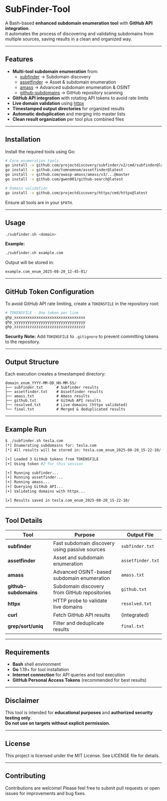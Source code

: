# SubFinder-Tool

A Bash-based **enhanced subdomain enumeration tool** with **GitHub API integration**.  
It automates the process of discovering and validating subdomains from multiple sources, saving results in a clean and organized way.

---

## Features

- **Multi-tool subdomain enumeration** from:
  - [subfinder](https://github.com/projectdiscovery/subfinder) → Subdomain discovery
  - [assetfinder](https://github.com/tomnomnom/assetfinder) → Asset & subdomain enumeration
  - [amass](https://github.com/OWASP/Amass) → Advanced subdomain enumeration & OSINT
  - [github-subdomains](https://github.com/gwen001/github-search) → GitHub repository scanning
- **GitHub API integration** with rotating API tokens to avoid rate limits
- **Live domain validation** using [httpx](https://github.com/projectdiscovery/httpx)
- **Timestamped output directories** for organized results
- **Automatic deduplication** and merging into master lists
- **Clean result organization** per tool plus combined files

---

## Installation

Install the required tools using Go:

```bash
# Core enumeration tools
go install -v github.com/projectdiscovery/subfinder/v2/cmd/subfinder@latest
go install -v github.com/tomnomnom/assetfinder@latest
go install -v github.com/owasp-amass/amass/v3/...@master
go install -v github.com/gwen001/github-search@latest

# Domain validation
go install -v github.com/projectdiscovery/httpx/cmd/httpx@latest
```

Ensure all tools are in your `$PATH`.

---

## Usage

```bash
./subfinder.sh <domain>
```

**Example:**
```bash
./subfinder.sh example.com
```

Output will be stored in:
```
example.com_enum_2025-08-20_12-45-01/
```

---

## GitHub Token Configuration

To avoid GitHub API rate limiting, create a `TOKENSFILE` in the repository root:

```bash
# TOKENSFILE - One token per line
ghp_xxxxxxxxxxxxxxxxxxxxxxxxxxxxxxxx
ghp_yyyyyyyyyyyyyyyyyyyyyyyyyyyyyyyy
ghp_zzzzzzzzzzzzzzzzzzzzzzzzzzzzzzzz
```

**Security Note:** Add `TOKENSFILE` to `.gitignore` to prevent committing tokens to the repository.

---

## Output Structure

Each execution creates a timestamped directory:

```
domain_enum_YYYY-MM-DD_HH-MM-SS/
├── subfinder.txt      # Subfinder results
├── assetfinder.txt    # Assetfinder results
├── amass.txt          # Amass results
├── github.txt         # GitHub API results
├── resolved.txt       # Live domains (httpx validated)
└── final.txt          # Merged & deduplicated results
```

---

## Example Run

```bash
$ ./subfinder.sh tesla.com
[*] Enumerating subdomains for: tesla.com
[*] All results will be stored in: tesla.com_enum_2025-08-20_15-22-10/

[+] Loaded 3 GitHub tokens from TOKENSFILE
[+] Using token #2 for this session

[+] Running subfinder...
[+] Running assetfinder...
[+] Running amass...
[+] Querying GitHub API...
[+] Validating domains with httpx...

[✔] Results saved in tesla.com_enum_2025-08-20_15-22-10/
```

---

## Tool Details

| Tool | Purpose | Output File |
|------|---------|-------------|
| **subfinder** | Fast subdomain discovery using passive sources | `subfinder.txt` |
| **assetfinder** | Asset and subdomain enumeration | `assetfinder.txt` |
| **amass** | Advanced OSINT-based subdomain enumeration | `amass.txt` |
| **github-subdomains** | Subdomain discovery from GitHub repositories | `github.txt` |
| **httpx** | HTTP probe to validate live domains | `resolved.txt` |
| **curl** | Fetch GitHub API results | (integrated) |
| **grep/sort/uniq** | Filter and deduplicate results | `final.txt` |

---

## Requirements

- **Bash** shell environment
- **Go** 1.19+ for tool installation
- **Internet connection** for API queries and tool execution
- **GitHub Personal Access Tokens** (recommended for best results)

---

## Disclaimer

This tool is intended for **educational purposes** and **authorized security testing only**.  
**Do not use on targets without explicit permission.**

---

## License

This project is licensed under the MIT License. See LICENSE file for details.

---

## Contributing

Contributions are welcome! Please feel free to submit pull requests or open issues for improvements and bug fixes.
